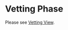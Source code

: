 # Vetting Phase

Please see [Vetting
View](../../translation/getting-started/vetting-view/index.md).

